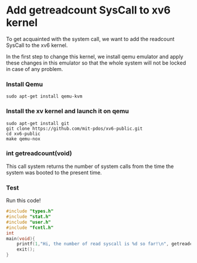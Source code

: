 # Add getreadcount SysCall to xv6 kernel
To get acquainted with the system call, we want to add the readcount SysCall to the xv6 kernel.

In the first step to change this kernel, we install qemu emulator and apply these changes in this emulator so that the whole system will not be locked in case of any problem.

### Install Qemu
```
sudo apt-get install qemu-kvm
```

### Install the xv kernel and launch it on qemu
```
sudo apt-get install git
git clone https://github.com/mit-pdos/xv6-public.git
cd xv6-public
make qemu-nox
```
### int getreadcount(void)
This call system returns the number of system calls from the time the system was booted to the present time.

### Test
Run this code!
```c
#include "types.h"
#include "stat.h"
#include "user.h"
#include "fcntl.h"
int 
main(void){
	printf(1,"Hi, the number of read syscall is %d so far!\n", getreadcount());
	exit();
}
```


